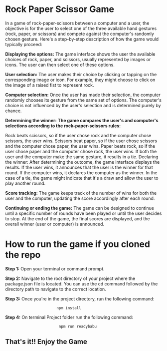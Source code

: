 # Rock Paper Scissor Game

   In a game of rock-paper-scissors between a computer and a user, the objective is for the user to select one of the three available hand gestures (rock, paper, or scissors) and compete against the computer's randomly chosen gesture. Here's a step-by-step description of how the game would typically proceed:

**Displaying the options:** The game interface shows the user the available choices of rock, paper, and scissors, usually represented by images or icons. The user can then select one of these options.

**User selection:** The user makes their choice by clicking or tapping on the corresponding image or icon. For example, they might choose to click on the image of a raised fist to represent rock.

**Computer selection:** Once the user has made their selection, the computer randomly chooses its gesture from the same set of options. The computer's choice is not influenced by the user's selection and is determined purely by chance.

**Determining the winner:** **The game compares the user's and computer's selections according to the rock-paper-scissors rules:**

Rock beats scissors, so if the user chose rock and the computer chose scissors, the user wins.
Scissors beat paper, so if the user chose scissors and the computer chose paper, the user wins.
Paper beats rock, so if the user chose paper and the computer chose rock, the user wins.
If both the user and the computer make the same gesture, it results in a tie.
Declaring the winner: After determining the outcome, the game interface displays the results. If the user wins, it announces that the user is the winner for that round. If the computer wins, it declares the computer as the winner. In the case of a tie, the game might indicate that it's a draw and allow the user to play another round.

**Score tracking:** The game keeps track of the number of wins for both the user and the computer, updating the score accordingly after each round.

**Continuing or ending the game:** The game can be designed to continue until a specific number of rounds have been played or until the user decides to stop. At the end of the game, the final scores are displayed, and the overall winner (user or computer) is announced.

# How to run the game if you cloned the repo

  **Step 1:** Open your terminal or command prompt.

 **Step 2:** Navigate to the root directory of your project where the package.json file is located. You can use the cd command followed by the directory path to navigate to the correct location.

**Step 3:** Once you're in the project directory, run the following command:

                           npm install

**Step 4:** On terminal Project folder run the following command:

                            npm run readybabu



## That's it!!  Enjoy the Game


 
